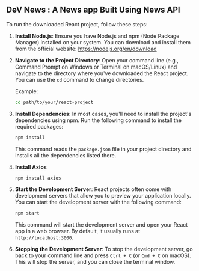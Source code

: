 ## DeV News : A News app Built Using News API

To run the downloaded React project, follow these steps:

1. **Install Node.js**: Ensure you have Node.js and npm (Node Package Manager) installed on your system. You can download and install them from the official website: https://nodejs.org/en/download

2. **Navigate to the Project Directory**: Open your command line (e.g., Command Prompt on Windows or Terminal on macOS/Linux) and navigate to the directory where you've downloaded the React project. You can use the `cd` command to change directories.

    Example:

    ```bash
    cd path/to/your/react-project
    ```

3. **Install Dependencies**: In most cases, you'll need to install the project's dependencies using npm. Run the following command to install the required packages:

    ```bash
    npm install
    ```

    This command reads the `package.json` file in your project directory and installs all the dependencies listed there.

4. **Install Axios**

    ```bash
    npm install axios
    ```

5. **Start the Development Server**: React projects often come with development servers that allow you to preview your application locally. You can start the development server with the following command:

    ```bash
    npm start
    ```

    This command will start the development server and open your React app in a web browser. By default, it usually runs at `http://localhost:3000`.

6. **Stopping the Development Server**: To stop the development server, go back to your command line and press `Ctrl + C` (or `Cmd + C` on macOS). This will stop the server, and you can close the terminal window.

